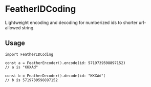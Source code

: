 # FeatherIDCoding

Lightweight encoding and decoding for numberized ids to shorter url-allowed string.

## Usage

```
import FeatherIDCoding

const a = FeatherEncoder().encode(id: 5719739598897152)
// a is "KKXAd"

const b = FeatherDecoder().decode(id: "KKXAd")
// b is 5719739598897152
```
